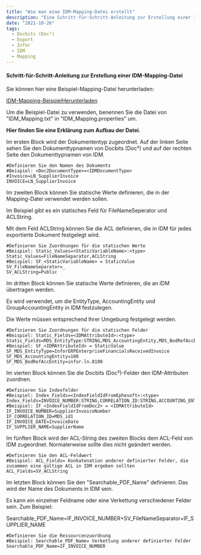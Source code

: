 ```yaml
---
title: "Wie man eine IDM-Mapping-Datei erstellt"
description: "Eine Schritt-für-Schritt-Anleitung zur Erstellung einer IDM-Mapping-Datei. Erfahren Sie, was im ersten, zweiten und dritten Block zu tun ist."
date: "2021-10-26"
tags:
  - Docbits (Doc²)
  - Export
  - Infor
  - IDM
  - Mapping
---
```


#### Schritt-für-Schritt-Anleitung zur Erstellung einer IDM-Mapping-Datei

Sie können hier eine Beispiel-Mapping-Datei herunterladen:

[IDM-Mapping-Beispiel](https://docs.cloudintegration.eu/wp-content/uploads/2021/10/IDM_Mappings.txt)[Herunterladen](https://docs.cloudintegration.eu/wp-content/uploads/2021/10/IDM_Mappings.txt)

Um die Beispiel-Datei zu verwenden, benennen Sie die Datei von "IDM\_Mapping.txt" in "IDM\_Mapping.properties" um.

**Hier finden Sie eine Erklärung zum Aufbau der Datei.**

Im ersten Block wird der Dokumententyp zugeordnet. Auf der linken Seite sehen Sie den Dokumenttypnamen von Docbits (Doc²) und auf der rechten Seite den Dokumenttypnamen von IDM.

```
#Definieren Sie den Namen des Dokuments
#Beispiel: <Doc2DocumentType>=<IDMDocumentType>
#Invoice=LN_SupplierInvoice
INVOICE=LN_SupplierInvoice
```

Im zweiten Block können Sie statische Werte definieren, die in der Mapping-Datei verwendet werden sollen.

Im Beispiel gibt es ein statisches Feld für FileNameSeperator und ACLString.

Mit dem Feld ACLString können Sie die ACL definieren, die in IDM für jedes exportierte Dokument festgelegt wird.

```
#Definieren Sie Zuordnungen für die statischen Werte
#Beispiel: Static_Values=<StaticVariableName>:<type>
Static_Values=FileNameSeparator,ACLString
#Beispiel: SF_<StaticVariableName> = StaticValue
SV_FileNameSeparator=_
SV_ACLString=Public
```

Im dritten Block können Sie statische Werte definieren, die an IDM übertragen werden.

Es wird verwendet, um die EntityType, AccountingEntity und GroupAccountingEntity in IDM festzulegen.

Die Werte müssen entsprechend Ihrer Umgebung festgelegt werden.

```
#Definieren Sie Zuordnungen für die statischen Felder
#Beispiel: Static_Fields=<IDMAttributeId>:<type>
Static_Fields=MDS_EntityType:STRING,MDS_AccountingEntity,MDS_BodRefAccEntity
#Beispiel: SF_<IDMAttributeId> = StaticValue
SF_MDS_EntityType=InforERPEnterpriseFinancialsReceivedInvoice
SF_MDS_AccountingEntity=100
SF_MDS_BodRefAccEntity=infor.ln.0100
```

Im vierten Block können Sie die Docbits (Doc²)-Felder den IDM-Attributen zuordnen.

```
#Definieren Sie Indexfelder
#Beispiel: Index_Fields=<IndexFieldIdFromEphesoft>:<type>
Index_Fields=INVOICE_NUMBER:STRING,CORRELATION_ID:STRING,ACCOUNTING_ENTITY:STRING,INVOICE_DATE:STRING,GROUP_ACCOUNTING_ENTITY:STRING,SUPPLIER_NAME:STRING
#Beispiel: IF_<IndexFieldIdFromDoc2> = <IDMAttributeId>
IF_INVOICE_NUMBER=SupplierInvoiceNumber
IF_CORRELATION_ID=MDS_id1
IF_INVOICE_DATE=InvoiceDate
IF_SUPPLIER_NAME=SupplierName
```

Im fünften Block wird der ACL-String des zweiten Blocks dem ACL-Feld von IDM zugeordnet. Normalerweise sollte dies nicht geändert werden.

```
#Definieren Sie den ACL-Feldwert
#Beispiel: ACL_Fields= Konkatenation anderer definierter Felder, die zusammen eine gültige ACL in IDM ergeben sollten
ACL_Fields=SV_ACLString
```

Im letzten Block können Sie den "Searchable\_PDF\_Name" definieren. Das wird der Name des Dokuments in IDM sein.

Es kann ein einzelner Feldname oder eine Verkettung verschiedener Felder sein. Zum Beispiel:

Searchable\_PDF\_Name=IF\_INVOICE\_NUMBER+SV\_FileNameSeparator+IF\_SUPPLIER\_NAME

```
#Definieren Sie die Ressourcenzuordnung
#Beispiel: Searchable_PDF_Name= Verkettung anderer definierter Felder
Searchable_PDF_Name=IF_INVOICE_NUMBER
```
